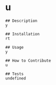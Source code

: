 # u
    
    ## Description
    y

    ## Installation
    rt

    ## Usage
    y

    ## How to Contribute
    u

    ## Tests
    undefined
    